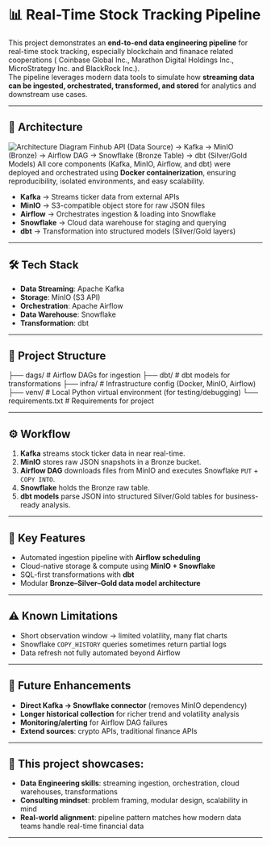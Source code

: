 # 📊 Real-Time Stock Tracking Pipeline  

This project demonstrates an **end-to-end data engineering pipeline** for real-time stock tracking, especially blockchain and finanace related cooperations ( Coinbase Global Inc., Marathon Digital Holdings Inc., MicroStrategy Inc. and BlackRock Inc.).  
The pipeline leverages modern data tools to simulate how **streaming data can be ingested, orchestrated, transformed, and stored** for analytics and downstream use cases.  

---

## 🚀 Architecture  

![Architecture Diagram](./assets/architecture_diagram.png)
Finhub API (Data Source) → Kafka → MinIO (Bronze) → Airflow DAG → Snowflake (Bronze Table) → dbt (Silver/Gold Models)
All core components (Kafka, MinIO, Airflow, and dbt) were deployed and orchestrated using **Docker containerization**, ensuring reproducibility, isolated environments, and easy scalability.

- **Kafka** → Streams ticker data from external APIs  
- **MinIO** → S3-compatible object store for raw JSON files  
- **Airflow** → Orchestrates ingestion & loading into Snowflake  
- **Snowflake** → Cloud data warehouse for staging and querying  
- **dbt** → Transformation into structured models (Silver/Gold layers)  

---

## 🛠️ Tech Stack  

- **Data Streaming**: Apache Kafka  
- **Storage**: MinIO (S3 API)  
- **Orchestration**: Apache Airflow  
- **Data Warehouse**: Snowflake  
- **Transformation**: dbt  

---

## 📂 Project Structure  

├── dags/ # Airflow DAGs for ingestion
├── dbt/ # dbt models for transformations
├── infra/ # Infrastructure config (Docker, MinIO, Airflow)
├── venv/ # Local Python virtual environment (for testing/debugging)
└── requirements.txt # Requirements for project

---

## ⚙️ Workflow  

1. **Kafka** streams stock ticker data in near real-time.  
2. **MinIO** stores raw JSON snapshots in a Bronze bucket.  
3. **Airflow DAG** downloads files from MinIO and executes Snowflake `PUT` + `COPY INTO`.  
4. **Snowflake** holds the Bronze raw table.  
5. **dbt models** parse JSON into structured Silver/Gold tables for business-ready analysis.  

---

## 📌 Key Features  

- Automated ingestion pipeline with **Airflow scheduling**  
- Cloud-native storage & compute using **MinIO + Snowflake**  
- SQL-first transformations with **dbt**  
- Modular **Bronze–Silver–Gold data model architecture**  

---

## ⚠️ Known Limitations  

- Short observation window → limited volatility, many flat charts  
- Snowflake `COPY_HISTORY` queries sometimes return partial logs  
- Data refresh not fully automated beyond Airflow  

---

## 🔮 Future Enhancements  
 
- **Direct Kafka → Snowflake connector** (removes MinIO dependency)  
- **Longer historical collection** for richer trend and volatility analysis  
- **Monitoring/alerting** for Airflow DAG failures  
- **Extend sources**: crypto APIs, traditional finance APIs  

---

## 🎯 This project showcases:  

- **Data Engineering skills**: streaming ingestion, orchestration, cloud warehouses, transformations  
- **Consulting mindset**: problem framing, modular design, scalability in mind  
- **Real-world alignment**: pipeline pattern matches how modern data teams handle real-time financial data  

---


